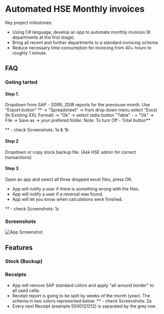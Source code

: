 
# Automated HSE Monthly invoices

 Key project milestones:

 - Using C# language, develop an app to automate monthly invoices (6 departments at the first stage).
 - Bring all recent and further departments to a standard invoicing schema.
 - Reduce necessary time consumption for invoicing from 40+ hours to roughly 1 minute.


## FAQ

### Geting tarted
#### Step 1.

Dropdown from SAP - ZGRR, ZGIR reports for the previouse month. Use 
"Export button" ** -> "Spreadsheet" -> from drop down menu select "Excel 
(In Existing XXL Format) -> "Ok" -> select radio button "Table" - > "Ok" -> 
File -> Save as -> your prefered folder. Note: To turn Off - Total button**

** - check Screenshots: 1a & 1b
#### Step 2

Dropdown or copy stock backup file. (Ask HSE admin for correct transactions)

#### Step 3

Open an app and select all three dropped excel files, press OK.
 - App will notify a user if there is something wrong with the files.
 - App will notify a user if a reversal was found.
 - App will let you know when calculations were finished.

 ** - check Screenshots: 1c

  
### Screenshots

![App Screenshot](https://via.placeholder.com/468x300?text=App+Screenshot+Here)

  
## Features

### Stock (Backup)
### Receipts
 - App will remove SAP standard colors and apply "all-around border" to all used cella.
 - Receipt report is going to be split by weeks of the month (year). The schema in two colors represented below. ** - check Screenshots: 2a 
 - Every next Receipt (example 5000121212) is separated by the grey row.
